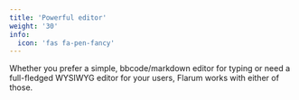 ```yaml
---
title: 'Powerful editor'
weight: '30'
info:
  icon: 'fas fa-pen-fancy'
---
```


Whether you prefer a simple, bbcode/markdown editor for typing or need a full-fledged WYSIWYG editor for your users, Flarum works with either of those.

<!--more-->
